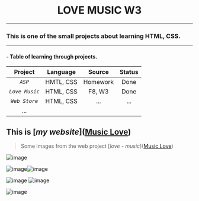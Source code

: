 <h1 align="center"> LOVE MUSIC W3 </h1>

---

### This is one of the small projects about learning HTML, CSS.

---

#### - Table of learning through projects.

| Project        | Language  | Source   | Status |
|:--------------:|:---------:|:--------:|:------:|
| *`ASP`*        | HMTL, CSS | Homework | Done   |
| *`Love Music`* | HTML, CSS | F8, W3   | Done   |
| *`Web Store`*  | HTML, CSS | ...      | ...    |
| ...            |           |          |        |

## This is [*my website*]([Music Love](https://tqtuan99.github.io/Music-Love-W3/))

> Some images from the web project [*love - music*]([Music Love](https://tqtuan99.github.io/Music-Love-W3/))

<img title="" src="https://user-images.githubusercontent.com/55221561/140290771-0e55334c-3270-49b9-898c-5d8b972907db.png" alt="image" data-align="center">

<img src="https://user-images.githubusercontent.com/55221561/140291164-c3339f4e-b75a-4e12-ab38-f5132886463b.png" title="" alt="image" data-align="center"><img src="https://user-images.githubusercontent.com/55221561/140291600-736bf2d2-be92-43a1-9380-fd7df4035de8.png" title="" alt="image" data-align="center">

<img src="https://user-images.githubusercontent.com/55221561/140291888-0fddcffd-8274-42fe-981c-53ab2f994175.png" title="" alt="image" data-align="center">

<img src="https://user-images.githubusercontent.com/55221561/140292070-e1f95e12-40c5-43b1-a7c3-5122e0c4a7a9.png" title="" alt="image" data-align="center">

![image](https://user-images.githubusercontent.com/55221561/140292520-a7255562-4ad3-494e-b5bf-453163dee40e.png)
